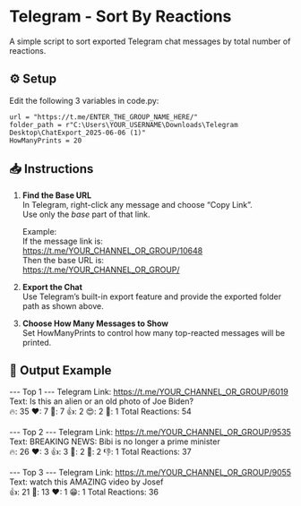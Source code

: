 # Telegram - Sort By Reactions

A simple script to sort exported Telegram chat messages by total number of reactions.

## ⚙️ Setup

Edit the following 3 variables in code.py:

    url = "https://t.me/ENTER_THE_GROUP_NAME_HERE/"
    folder_path = r"C:\Users\YOUR_USERNAME\Downloads\Telegram Desktop\ChatExport_2025-06-06 (1)"
    HowManyPrints = 20

## 📥 Instructions

1. **Find the Base URL**  
   In Telegram, right-click any message and choose “Copy Link”.  
   Use only the *base* part of that link.

   Example:  
   If the message link is:  
   https://t.me/YOUR_CHANNEL_OR_GROUP/10648  
   Then the base URL is:  
   https://t.me/YOUR_CHANNEL_OR_GROUP/

2. **Export the Chat**  
   Use Telegram’s built-in export feature and provide the exported folder path as shown above.

3. **Choose How Many Messages to Show**  
   Set HowManyPrints to control how many top-reacted messages will be printed.

## 🧾 Output Example

--- Top 1 ---
Telegram Link: https://t.me/YOUR_CHANNEL_OR_GROUP/6019  
Text: Is this an alien or an old photo of Joe Biden?  
🔥: 35  ❤: 7  🥰: 7  👍: 2  😍: 2  🤮: 1  Total Reactions: 54

--- Top 2 ---
Telegram Link: https://t.me/YOUR_CHANNEL_OR_GROUP/9535  
Text: BREAKING NEWS: Bibi is no longer a prime minister  
🔥: 26  ❤: 3  👍: 3  🥰: 2  👋: 2  👎: 1  Total Reactions: 37

--- Top 3 ---
Telegram Link: https://t.me/YOUR_CHANNEL_OR_GROUP/9055  
Text: watch this AMAZING video by Josef  
👍: 21  🤣: 13  ❤: 1  😁: 1  Total Reactions: 36
